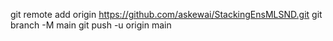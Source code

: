 git remote add origin https://github.com/askewai/StackingEnsMLSND.git
git branch -M main
git push -u origin main

